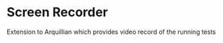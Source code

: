 Screen Recorder
==============

Extension to Arquillian which provides video record of the running tests 
